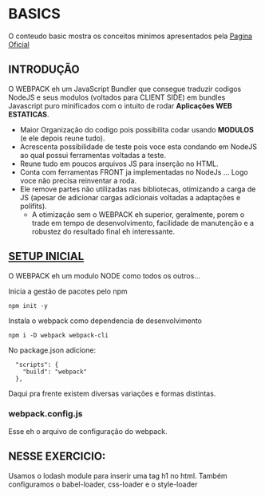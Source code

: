 # BASICS

O conteudo basic mostra os conceitos minimos apresentados pela [Pagina Oficial](https://v4.webpack.js.org/concepts/)

## INTRODUÇÃO

O WEBPACK eh um JavaScript Bundler que consegue traduzir codigos NodeJS e seus modulos (voltados para CLIENT SIDE) em bundles Javascript puro minificados com o intuito de rodar **Aplicações WEB ESTATICAS**.
 - Maior Organização do codigo pois possibilita codar usando **MODULOS** (e ele depois reune tudo).
 - Acrescenta possibilidade de teste pois voce esta condando em NodeJS ao qual possui ferramentas voltadas a teste.
 - Reune tudo em poucos arquivos JS para inserção no HTML.
 - Conta com ferramentas FRONT ja implementadas no NodeJs ... Logo voce não precisa reinventar a roda.
 - Ele remove partes não utilizadas nas bibliotecas, otimizando a carga de JS (apesar de adicionar cargas adicionais voltadas a adaptações e polifits).
    - A otimização sem o WEBPACK eh superior, geralmente, porem o trade em tempo de desenvolvimento, facilidade de manutenção e a robustez do resultado final eh interessante.

## [SETUP INICIAL](https://v4.webpack.js.org/guides/getting-started/)

O WEBPACK eh um modulo NODE como todos os outros...

Inicia a gestão de pacotes pelo npm
~~~
npm init -y
~~~

Instala o webpack como dependencia de desenvolvimento
~~~
npm i -D webpack webpack-cli
~~~

No package.json adicione:
~~~
  "scripts": {
    "build": "webpack"
  },
~~~

Daqui pra frente existem diversas variações e formas distintas.

### webpack.config.js

Esse eh o arquivo de configuração do webpack.

## NESSE EXERCICIO:

Usamos o lodash module para inserir uma tag h1 no html. Também configuramos o babel-loader, css-loader e o style-loader